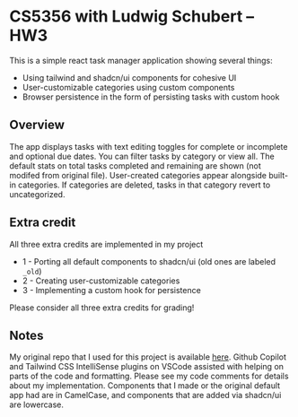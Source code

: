 # CS5356 with Ludwig Schubert – HW3

This is a simple react task manager application showing several things:
- Using tailwind and shadcn/ui components for cohesive UI
- User-customizable categories using custom components
- Browser persistence in the form of persisting tasks with custom hook

## Overview

The app displays tasks with text editing toggles for complete or incomplete and optional due dates. You can filter tasks by category or view all. The default stats on total tasks completed and remaining are shown (not modifed from original file). User-created categories appear alongside built-in categories. If categories are deleted, tasks in that category revert to uncategorized.

## Extra credit

All three extra credits are implemented in my project  
* 1 - Porting all default components to shadcn/ui (old ones are labeled `_old`) 
* 2 - Creating user-customizable categories  
* 3 - Implementing a custom hook for persistence  

Please consider all three extra credits for grading!

## Notes

My original repo that I used for this project is available [here](https://github.com/shl225/cs5356-hw4). Github Copilot and Tailwind CSS IntelliSense plugins on VSCode assisted with helping on parts of the code and formatting. Please see my code comments for details about my implementation. Components that I made or the original default app had are in CamelCase, and components that are added via shadcn/ui are lowercase.
